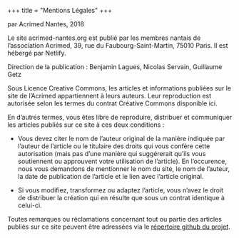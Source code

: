 +++
title = "Mentions Légales"
+++


par Acrimed Nantes, 2018

Le site acrimed-nantes.org est publié par les membres nantais de l’association Acrimed, 39, rue du Faubourg-Saint-Martin, 75010 Paris. Il est hébergé par Netlify.


Direction de la publication : Benjamin Lagues, Nicolas Servain, Guillaume Getz

Sous Licence Creative Commons, les articles et informations publiées sur le site de l’Acrimed appartiennent à leurs auteurs. Leur reproduction est autorisée selon les termes du contrat Créative Commons disponible ici.

En d’autres termes, vous êtes libre de reproduire, distribuer et communiquer les articles publiés sur ce site à ces deux conditions :

- Vous devez citer le nom de l’auteur original de la manière indiquée par l’auteur de l’article ou le titulaire des droits qui vous confère cette autorisation (mais pas d’une manière qui suggérerait qu’ils vous soutiennent ou approuvent votre utilisation de l’article). En l’occurence, nous vous demandons de mentionner le nom du site, le nom de l’auteur, la date de publication de l’article et le lien avec l’article original.

- Si vous modifiez, transformez ou adaptez l’article, vous n’avez le droit de distribuer la création qui en résulte que sous un contrat identique à celui-ci.

Toutes remarques ou réclamations concernant tout ou partie des articles publiés sur ce site peuvent être adressées via le [répertoire github du projet](https://github.com/jonathanulco/acrimed-nantes).

